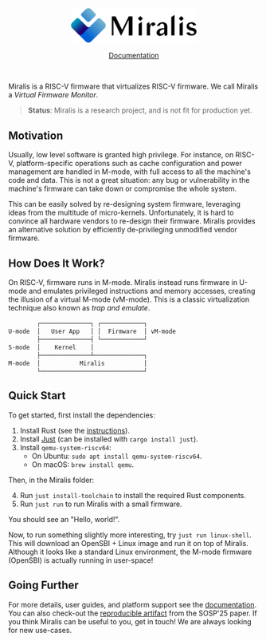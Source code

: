 <div align="center">
  <picture>
    <source media="(prefers-color-scheme: dark)" srcset="https://raw.githubusercontent.com/miralis-firmware/assets/refs/heads/main/miralis_logo_1_github_dark.svg">
    <source media="(prefers-color-scheme: light)" srcset="https://raw.githubusercontent.com/miralis-firmware/assets/refs/heads/main/miralis_logo_1_github_light.svg">
    <img src="https://raw.githubusercontent.com/miralis-firmware/assets/refs/heads/main/miralis_logo_1_github_light.svg" width="50%" alt="The Miralis logo"/>
  </picture>

  [Documentation][Documentation]
</div>
<br/>

Miralis is a RISC-V firmware that virtualizes RISC-V firmware.
We call Miralis a _Virtual Firmware Monitor_.

> **Status**: Miralis is a research project, and is not fit for production yet.

## Motivation

Usually, low level software is granted high privilege.
For instance, on RISC-V, platform-specific operations such as cache configuration and power management are handled in M-mode, with full access to all the machine's code and data.
This is not a great situation: any bug or vulnerability in the machine's firmware can take down or compromise the whole system.

This can be easily solved by re-designing system firmware, leveraging ideas from the multitude of micro-kernels.
Unfortunately, it is hard to convince all hardware vendors to re-design their firmware.
Miralis provides an alternative solution by efficiently de-privileging unmodified vendor firmware.

## How Does It Work?

On RISC-V, firmware runs in M-mode.
Miralis instead runs firmware in U-mode and emulates privileged instructions and memory accesses, creating the illusion of a virtual M-mode (vM-mode).
This is a classic virtualization technique also known as _trap and emulate_.

```
        ┌──────────────┐ ┌────────────┐
U-mode  │   User App   │ │  Firmware  │ vM-mode
        ├──────────────┤ └────────────┘
S-mode  │    Kernel    │
        ├──────────────┴──────────────┐
M-mode  │           Miralis           │
        └─────────────────────────────┘
```

## Quick Start

To get started, first install the dependencies:

1. Install Rust (see the [instructions](https://rust-lang.org/tools/install)).
2. Install [Just](https://github.com/casey/just) (can be installed with `cargo install just`).
3. Install `qemu-system-riscv64`:
    - On Ubuntu: `sudo apt install qemu-system-riscv64`.
    - On macOS: `brew install qemu`.

Then, in the Miralis folder:

4. Run `just install-toolchain` to install the required Rust components.
5. Run `just run` to run Miralis with a small firmware.

You should see an "Hello, world!".

Now, to run something slightly more interesting, try `just run linux-shell`.
This will download an OpenSBI + Linux image and run it on top of Miralis.
Although it looks like a standard Linux environment, the M-mode firmware (OpenSBI) is actually running in user-space!

## Going Further

For more details, user guides, and platform support see the [documentation][Documentation].
You can also check-out the [reproducible artifact](https://github.com/epfl-dcsl/miralis-sosp25-artifact) from the SOSP'25 paper.
If you think Miralis can be useful to you, get in touch!
We are always looking for new use-cases.

[Documentation]: https://miralis-firmware.github.io/docs/introduction

